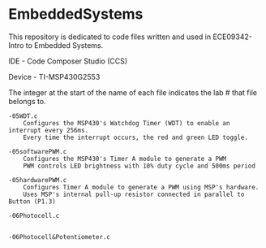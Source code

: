 # EmbeddedSystems
This repository is dedicated to code files written and used in ECE09342-Intro to Embedded Systems.

IDE - Code Composer Studio (CCS)

Device - TI-MSP430G2553

The integer at the start of the name of each file indicates the lab # that file belongs to.

    -05WDT.c 
        Configures the MSP430's Watchdog Timer (WDT) to enable an interrupt every 256ms.
        Every time the interrupt occurs, the red and green LED toggle.
    
    -05softwarePWM.c
        Configures the MSP430's Timer A module to generate a PWM
        PWM controls LED brightness with 10% duty cycle and 500ms period
        
    -05hardwarePWM.c
        Configures Timer A module to generate a PWM using MSP's hardware.
        Uses MSP's internal pull-up resistor connected in parallel to Button (P1.3)

    -06Photocell.c
        
    
    -06Photocell&Potentiometer.c
        
    
    
